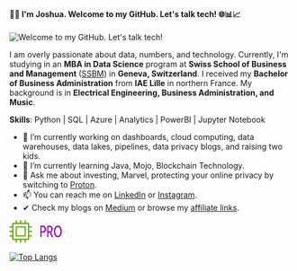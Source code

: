 #### ✌🏽 I'm Joshua. Welcome to my GitHub. Let's talk tech! 🌐📊📈
![Welcome to my GitHub. Let's talk tech!](https://media1.giphy.com/media/v1.Y2lkPTc5MGI3NjExcWZvNjF6eDhqaXJhc3plZzAxOHV4bmxmOGw3bTM4N3l0dWFtdDR2aCZlcD12MV9pbnRlcm5hbF9naWZfYnlfaWQmY3Q9Zw/dWesBcTLavkZuG35MI/giphy.gif)

I am overly passionate about data, numbers, and technology. Currently, I'm studying in an **MBA in Data Science** program at **Swiss School of Business and Management** ([SSBM](https://www.ssbm.ch/)) in **Geneva, Switzerland**. I received my **Bachelor of Business Administration** from **IAE Lille** in northern France. My background is in **Electrical Engineering, Business Administration, and Music**. 

**Skills**: Python | SQL | Azure | Analytics | PowerBI | Jupyter Notebook

- 🔭 I’m currently working on dashboards, cloud computing, data warehouses, data lakes, pipelines, data privacy blogs, and raising two kids. 
- 🌱 I’m currently learning Java, Mojo, Blockchain Technology.
- 💬 Ask me about investing, Marvel, protecting your online privacy by switching to [Proton](https://go.getproton.me/SHfq). 
- 📫 You can reach me on [LinkedIn](https://www.linkedin.com/in/mrnichols/) or [Instagram](https://www.instagram.com/nichols.tech/).
- ✔ Check my blogs on [Medium](https://medium.com/@nichols.tech) or browse my [affiliate links](https://linktr.ee/mrnichols).

<a href='https://docs.github.com/en/developers'><img src='https://raw.githubusercontent.com/acervenky/animated-github-badges/master/assets/devbadge.gif' width='40' height='40'></a> <a href='https://github.com/pricing'><img src='https://raw.githubusercontent.com/acervenky/animated-github-badges/master/assets/pro.gif' width='40' height='40'></a> 

[![Top Langs](https://github-readme-stats.vercel.app/api/top-langs/?username=Nichols-Tech)](https://github.com/anuraghazra/github-readme-stats)
